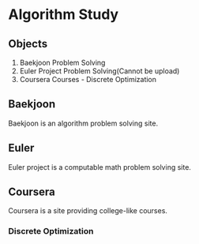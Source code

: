 # Algorithm Study

## Objects

1. Baekjoon Problem Solving
2. Euler Project Problem Solving(Cannot be upload)
3. Coursera Courses - Discrete Optimization

## Baekjoon

Baekjoon is an algorithm problem solving site.

## Euler

Euler project is a computable math problem solving site.

## Coursera

Coursera is a site providing college-like courses.

### Discrete Optimization
